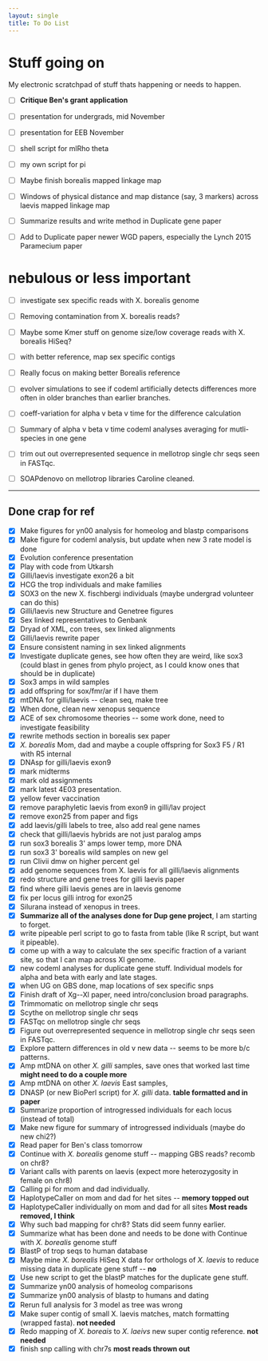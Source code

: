 ```yaml
---
layout: single
title: To Do List
---
```



# Stuff going on

My electronic scratchpad of stuff thats happening or needs to happen.

- [ ] **Critique Ben's grant application**
- [ ] presentation for undergrads, mid November
- [ ] presentation for EEB November
- [ ] shell script for mlRho theta
- [ ] my own script for pi
- [ ] Maybe finish borealis mapped linkage map
- [ ] Windows of physical distance and map distance (say, 3 markers) across laevis mapped linkage map
- [ ] Summarize results and write method in Duplicate gene paper
- [ ] Add to Duplicate paper newer WGD papers, especially the Lynch 2015 Paramecium paper



# nebulous or less important

- [ ] investigate sex specific reads with X. borealis genome
- [ ] Removing contamination from X. borealis reads?
- [ ] Maybe some Kmer stuff on genome size/low coverage reads with X. borealis HiSeq?
- [ ] with better reference, map sex specific contigs
- [ ] Really focus on making better Borealis reference
- [ ] evolver simulations to see if codeml artificially detects differences more often in older branches than earlier branches.
- [ ] coeff-variation for alpha v beta v time for the difference calculation
- [ ] Summary of alpha v beta v time codeml analyses averaging for mutli-species in one gene
- [ ] trim out out overrepresented sequence in mellotrop single chr seqs seen in FASTqc.
- [ ] SOAPdenovo on mellotrop libraries Caroline cleaned.



---
## Done crap for ref

- [x] Make figures for yn00 analysis for homeolog and blastp comparisons
- [x] Make figure for codeml analysis, but update when new 3 rate model is done
- [x] Evolution conference presentation
- [x] Play with code from Utkarsh
- [x] Gilli/laevis investigate exon26 a bit
- [x] HCG the trop individuals and make families
- [x] SOX3 on the new X. fischbergi individuals (maybe undergrad volunteer can do this)
- [x] Gilli/laevis new Structure and Genetree figures
- [x] Sex linked representatives to Genbank
- [x] Dryad of XML, con trees, sex linked alignments
- [x] Gilli/laevis rewrite paper
- [x] Ensure consistent naming in sex linked alignments
- [x] Investigate duplicate genes, see how often they are weird, like sox3 (could blast in genes from phylo project, as I could know ones that should be in duplicate)
- [x] Sox3 amps in wild samples
- [x] add offspring for sox/fmr/ar if I have them
- [x] mtDNA for gilli/laevis -- clean seq, make tree
- [x] When done, clean new xenopus sequence
- [x] ACE of sex chromosome theories -- some work done, need to investigate feasibility
- [x] rewrite methods section in borealis sex paper
- [x] *X. borealis* Mom, dad and maybe a couple offspring for Sox3 F5 / R1 with R5 internal
- [x] DNAsp for gilli/laevis exon9
- [x] mark midterms
- [x] mark old assignments
- [x] mark latest 4E03 presentation.
- [x] yellow fever vaccination
- [x] remove paraphyletic laevis from exon9 in gilli/lav project
- [x] remove exon25 from paper and figs
- [x] add laevis/gilli labels to tree, also add real gene names
- [x] check that gilli/laevis hybrids are not just paralog amps
- [x] run sox3 borealis 3' amps lower temp, more DNA
- [x] run sox3 3' borealis wild samples on new gel
- [x] run Clivii dmw on higher percent gel
- [x] add genome sequences from X. laevis for all gilli/laevis alignments
- [x] redo structure and gene trees for gilli laevis paper
- [x] find where gilli laevis genes are in laevis genome
- [x] fix per locus gilli introg for exon25
- [x] Silurana instead of xenopus in trees.
- [x] **Summarize all of the analyses done for Dup gene project**, I am starting to forget.
- [x] write pipeable perl script to go to fasta from table (like R script, but want it pipeable).
- [x] come up with a way to calculate the sex specific fraction of a variant site, so that I can map across Xl genome.
- [x] new codeml analyses for duplicate gene stuff. Individual models for alpha and beta with early and late stages.
- [x] when UG on GBS done, map locations of sex specific snps
- [x] Finish draft of Xg--Xl paper, need intro/conclusion broad paragraphs.
- [x] Trimmomatic on mellotrop single chr seqs
- [x] Scythe on mellotrop single chr seqs
- [x] FASTqc on mellotrop single chr seqs
- [x] Figure out overrepresented sequence in mellotrop single chr seqs seen in FASTqc.
- [x] Explore pattern differences in old v new data -- seems to be more b/c patterns.
- [x] Amp mtDNA on other *X. gilli* samples, save ones that worked last time **might need to do a couple more**
- [x] Amp mtDNA on other *X. laevis* East samples,
- [x] DNASP (or new BioPerl script) for *X. gilli* data. **table formatted and in paper**
- [x] Summarize proportion of introgressed individuals for each locus (instead of total)
- [x] Make new figure for summary of introgressed individuals (maybe do new chi2?)
- [x] Read paper for Ben's class tomorrow
- [x] Continue with *X. borealis* genome stuff -- mapping GBS reads? recomb on chr8?
- [x] Variant calls with parents on laevis (expect more heterozygosity in female on chr8)
- [x] Calling pi for mom and dad individually.
- [x] HaplotypeCaller on mom and dad for het sites -- **memory topped out**
- [x] HaplotypeCaller individually on mom and dad for all sites **Most reads removed, I think**
- [x] Why such bad mapping for chr8? Stats did seem funny earlier.
- [x] Summarize what has been done and needs to be done with Continue with *X. borealis* genome stuff
- [x] BlastP of trop seqs to human database
- [x] Maybe mine *X. borealis* HiSeq X data for orthologs of *X. laevis* to reduce missing data in duplicate gene stuff -- **no**
- [x] Use new script to get the blastP matches for the duplicate gene stuff.
- [x] Summarize yn00 analysis of homeolog comparisons
- [x] Summarize yn00 analysis of blastp to humans and dating
- [x] Rerun full analysis for 3 model as tree was wrong
- [x] Make super contig of small  X. laevis matches, match formatting (wrapped fasta). **not needed**
- [x] Redo mapping of *X. boreais* to *X. laeivs* new super contig reference. **not needed**
- [x] finish snp calling with chr7s **most reads thrown out**
